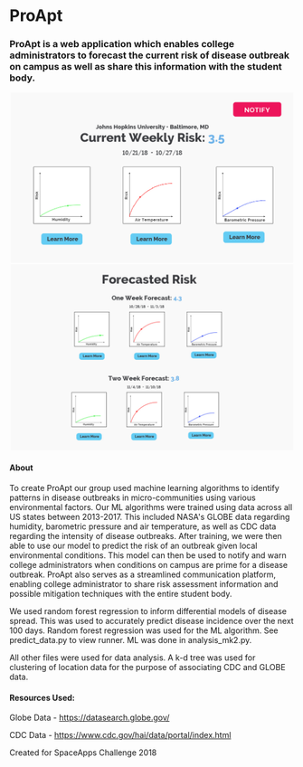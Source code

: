 # ProApt

### ProApt is a web application which enables college administrators to forecast the current risk of disease outbreak on campus as well as share this information with the student body.

<p align="center" >
	<img src="docs/Main.jpg" width="500"/>
    <img src="docs/Forecast.jpg" width="500"/>
</p>


#### About

To create ProApt our group used machine learning algorithms to identify patterns in disease outbreaks in micro-communities using various environmental factors. Our ML algorithms were trained using data across all US states between 2013-2017. This included NASA's GLOBE data regarding humidity, barometric pressure and air temperature, as well as CDC data regarding the intensity of disease outbreaks. After training, we were then able to use our model to predict the risk of an outbreak given local environmental conditions. This model can then be used to notify and warn college administrators when conditions on campus are prime for a disease outbreak. ProApt also serves as a streamlined communication platform, enabling college administrator to share risk assessment information and possible mitigation techniques with the entire student body.

We used random forest regression to inform differential models of disease spread. This was used to accurately predict disease incidence over the next 100 days. Random forest regression was used for the ML algorithm. See predict_data.py to view runner. ML was done in analysis_mk2.py.

All other files were used for data analysis. A k-d tree was used for clustering of location data for the purpose of associating CDC and GLOBE data.

#### Resources Used:

Globe Data - https://datasearch.globe.gov/

CDC Data - https://www.cdc.gov/hai/data/portal/index.html


Created for SpaceApps Challenge 2018
